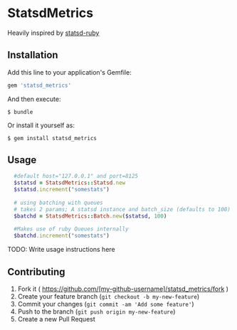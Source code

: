 # StatsdMetrics

Heavily inspired by [statsd-ruby](https://github.com/reinh/statsd)

## Installation

Add this line to your application's Gemfile:

```ruby
gem 'statsd_metrics'
```

And then execute:

    $ bundle

Or install it yourself as:

    $ gem install statsd_metrics

## Usage

```ruby
  #default host="127.0.0.1" and port=8125
  $statsd = StatsdMetrics::Statsd.new
  $statsd.increment("somestats")
  
  # using batching with queues
  # takes 2 params; A statsd instance and batch_size (defaults to 100)
  $batchd = StatsdMetrics::Batch.new($statsd, 100)
  
  #Makes use of ruby Queues internally
  $batchd.increment("somestats")
```
TODO: Write usage instructions here

## Contributing

1. Fork it ( https://github.com/[my-github-username]/statsd_metrics/fork )
2. Create your feature branch (`git checkout -b my-new-feature`)
3. Commit your changes (`git commit -am 'Add some feature'`)
4. Push to the branch (`git push origin my-new-feature`)
5. Create a new Pull Request
